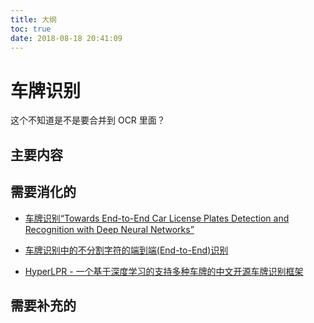 ```yaml
---
title: 大纲
toc: true
date: 2018-08-18 20:41:09
---
```

# 车牌识别

这个不知道是不是要合并到 OCR 里面？


## 主要内容



## 需要消化的

- [车牌识别“Towards End-to-End Car License Plates Detection and Recognition with Deep Neural Networks”](https://blog.csdn.net/cv_family_z/article/details/78184604#comments)

- [车牌识别中的不分割字符的端到端(End-to-End)识别](https://blog.csdn.net/relocy/article/details/52174198)
- [HyperLPR - 一个基于深度学习的支持多种车牌的中文开源车牌识别框架](https://blog.csdn.net/Relocy/article/details/78629441)

## 需要补充的
